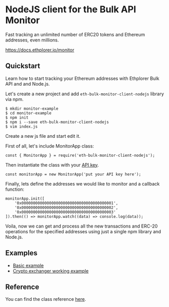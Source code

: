 # NodeJS client for the Bulk API Monitor
Fast tracking an unlimited number of ERC20 tokens and Ethereum addresses, even millions.

https://docs.ethplorer.io/monitor

## Quickstart

Learn how to start tracking your Ethereum addresses with Ethplorer Bulk API and and Node.js.

Let's create a new project and add ```eth-bulk-monitor-client-nodejs``` library via npm.
```
$ mkdir monitor-example
$ cd monitor-example
$ npm init
$ npm i --save eth-bulk-monitor-client-nodejs
$ vim index.js
```

Create a new js file and start edit it.

First of all, let's include MonitorApp class:
```
const { MonitorApp } = require('eth-bulk-monitor-client-nodejs');
```

Then instantiate the class with your [API key](https://ethplorer.zendesk.com/hc/en-us/articles/900000976026-How-to-get-access-to-the-Bulk-API-Monitor-).
```
const monitorApp = new MonitorApp('put your API key here');
```

Finally, lets define the addresses we would like to monitor and a callback function:
```
monitorApp.init([
    '0x0000000000000000000000000000000000000001',
    '0x0000000000000000000000000000000000000002',
    '0x0000000000000000000000000000000000000003'
]).then(() => monitorApp.watch((data) => console.log(data));
```

Voila, now we can get and process all the new transactions and ERC-20 operations for the specified addresses using just a single npm library and Node.js.

## Examples

- [Basic example](examples/basicExample.js)
- [Crypto exchanger working example](https://github.com/amilabs/crypto-exchanger/tree/main/example)

## Reference

You can find the class reference [here](reference.md).

